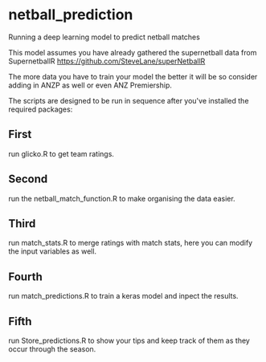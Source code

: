 # netball_prediction
Running a deep learning model to predict netball matches

This model assumes you have already gathered the supernetball data from SupernetballR https://github.com/SteveLane/superNetballR

The more data you have to train your model the better it will be so consider adding in ANZP as well or even ANZ Premiership.

The scripts are designed to be run in sequence after you've installed the required packages:

## First 
run glicko.R to get team ratings.

## Second 
run the netball_match_function.R to make organising the data easier.

## Third 
run match_stats.R to merge ratings with match stats, here you can modify the input variables as well.

## Fourth 
run match_predictions.R to train a keras model and inpect the results.

## Fifth 
run Store_predictions.R to show your tips and keep track of them as they occur through the season.
